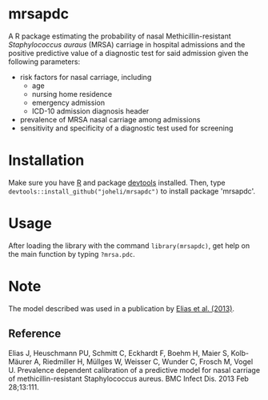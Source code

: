 # mrsapdc
A R package estimating the probability of nasal Methicillin-resistant *Staphylococcus auraus* (MRSA) carriage in hospital admissions and the positive predictive value of a diagnostic test for said admission given the following parameters:
* risk factors for nasal carriage, including
  * age
  * nursing home residence
  * emergency admission
  * ICD-10 admission diagnosis header
* prevalence of MRSA nasal carriage among admissions
* sensitivity and specificity of a diagnostic test used for screening 

# Installation
Make sure you have [R](https://www.r-project.org/) and package [devtools](https://cran.r-project.org/web/packages/devtools/index.html) installed. Then, type `devtools::install_github("joheli/mrsapdc")` to install package 'mrsapdc'.

# Usage
After loading the library with the command `library(mrsapdc)`, get help on the main function by typing `?mrsa.pdc`.

# Note
The model described was used in a publication by [Elias et al. (2013)](https://bmcinfectdis.biomedcentral.com/articles/10.1186/1471-2334-13-111).

## Reference

Elias J, Heuschmann PU, Schmitt C, Eckhardt F, Boehm H, Maier S, Kolb-Mäurer A, Riedmiller H, Müllges W, Weisser C, Wunder C, Frosch M, Vogel U. Prevalence dependent calibration of a predictive model for nasal carriage of methicillin-resistant Staphylococcus aureus. BMC Infect Dis. 2013 Feb 28;13:111.
